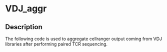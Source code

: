 # VDJ_aggr

Description
-------------

The following code is used to aggregate cellranger output coming from VDJ libraries after performing paired TCR sequencing.
